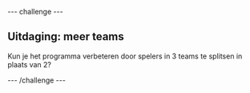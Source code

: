 --- challenge ---

## Uitdaging: meer teams

Kun je het programma verbeteren door spelers in 3 teams te splitsen in plaats van 2?

--- /challenge ---